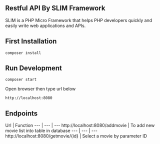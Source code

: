 ## Restful API By SLIM Framework
SLIM is a PHP Micro Framework that helps PHP developers quickly and easily write web applications and APIs.

## First Installation
```
composer install
```

## Run Development
```
composer start
```

Open browser then type url below
```
http://localhost:8080
```
## Endpoints
Url | Function 
--- | --- | --- 
http://localhost:8080/addmovie | To add new movie list into table in database
--- | --- | --- 
http://localhost:8080/getmovie/{id} | Select a movie by parameter ID



